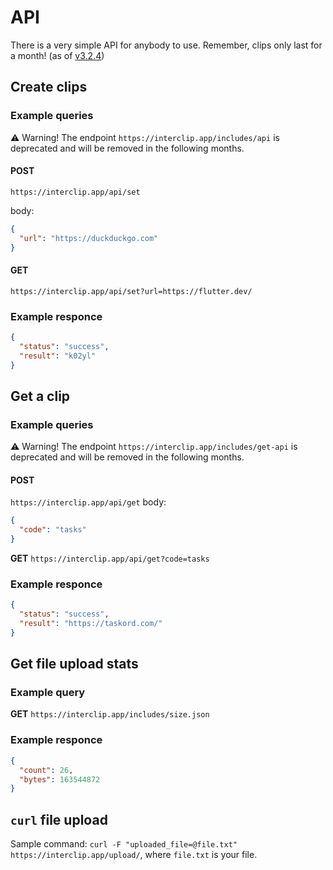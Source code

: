 # API

There is a very simple API for anybody to use. Remember, clips only last for a month! (as of [v3.2.4](https://github.com/aperta-principium/Interclip/releases/tag/v3.2.4))

## Create clips

### Example queries

⚠️ Warning! The endpoint `https://interclip.app/includes/api` is deprecated and will be removed in the following months.

#### POST

`https://interclip.app/api/set`

body:

```json
{
  "url": "https://duckduckgo.com"
}
```

#### GET

`https://interclip.app/api/set?url=https://flutter.dev/`

### Example responce

```json
{
  "status": "success",
  "result": "k02yl"
}
```

## Get a clip

### Example queries

⚠️ Warning! The endpoint `https://interclip.app/includes/get-api` is deprecated and will be removed in the following months.

#### POST

`https://interclip.app/api/get`
body:

```json
{
  "code": "tasks"
}
```

**GET**
`https://interclip.app/api/get?code=tasks`

### Example responce

```json
{
  "status": "success",
  "result": "https://taskord.com/"
}
```

## Get file upload stats

### Example query

**GET**
`https://interclip.app/includes/size.json`

### Example responce

```json
{
  "count": 26,
  "bytes": 163544872
}
```

## `curl` file upload

Sample command: `curl -F "uploaded_file=@file.txt" https://interclip.app/upload/`, where `file.txt` is your file.

